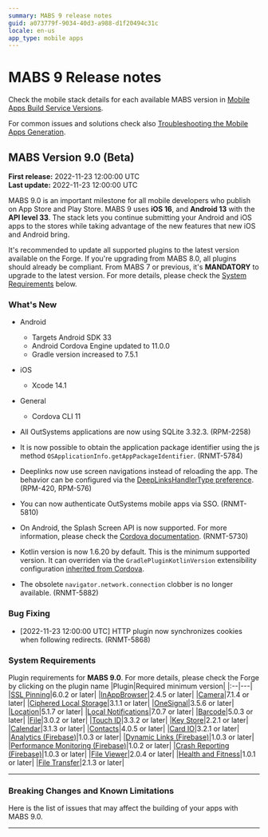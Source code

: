 ```yaml
---
summary: MABS 9 release notes
guid: a073779f-9034-40d3-a988-d1f20494c31c
locale: en-us
app_type: mobile apps
---
```


# MABS 9 Release notes

<div class="info">

Check the mobile stack details for each available MABS version in [Mobile Apps Build Service Versions](mabs-versions.md).
</div>

<div class="info">

For common issues and solutions check also [Troubleshooting the Mobile Apps Generation](https://success.outsystems.com/Support/Enterprise_Customers/Troubleshooting/Troubleshooting_the_Mobile_Apps_Generation).
</div>

## MABS Version 9.0 (Beta)

<div class="info">

**First release:** 2022-11-23 12:00:00 UTC<br/>
**Last update:** 2022-11-23 12:00:00 UTC
</div>

MABS 9.0 is an important milestone for all mobile developers who publish on App Store and Play Store. MABS 9 uses **iOS 16**, and **Android 13** with the **API level 33**. The stack lets you continue submitting your Android and iOS apps to the stores while taking advantage of the new features that new iOS and Android bring.

<div class="warning">

It's recommended to update all supported plugins to the latest version available on the Forge. If you're upgrading from MABS 8.0, all plugins should already be compliant. From MABS 7 or previous, it's **MANDATORY** to upgrade to the latest version. For more details, please check the [System Requirements](#system-requirements) below.

</div>

### What's New

* Android
    * Targets Android SDK 33
    * Android Cordova Engine updated to 11.0.0
    * Gradle version increased to 7.5.1
* iOS
    * Xcode 14.1
* General
    * Cordova CLI 11

* All OutSystems applications are now using SQLite 3.32.3. (RPM-2258)
* It is now possible to obtain the application package identifier using the js method `OSApplicationInfo.getAppPackageIdentifier`. (RNMT-5784)
* Deeplinks now use screen navigations instead of reloading the app. The behavior can be configured via the [DeepLinksHandlerType preference](https://success.outsystems.com/Documentation/11/Delivering_Mobile_Apps/Customize_Your_Mobile_App/Customize_Deeplink_Behavior). (RPM-420, RPM-576)
* You can now authenticate OutSystems mobile apps via SSO. (RNMT-5810)
* On Android, the Splash Screen API is now supported. For more information, please check the [Cordova documentation](https://cordova.apache.org/docs/en/latest/core/features/splashscreen/index.html). (RNMT-5730)
* Kotlin version is now 1.6.20 by default. This is the minimum supported version. It can overriden via the `GradlePluginKotlinVersion` extensibility configuration [inherited from Cordova](https://cordova.apache.org/announcements/2020/06/29/cordova-android-9.0.0.html).
* The obsolete `navigator.network.connection` clobber is no longer available. (RNMT-5882)

### Bug Fixing

* [2022-11-23 12:00:00 UTC] HTTP plugin now synchronizes cookies when following redirects. (RNMT-5868)
### System Requirements

Plugin requirements for **MABS 9.0**. For more details, please check the Forge by clicking on the plugin name
|Plugin|Required minimum version|
|:--|---|
|[SSL Pinning](https://www.outsystems.com/forge/component-versions/1873)|6.0.2 or later|
|[InAppBrowser](https://www.outsystems.com/forge/component-versions/1558)|2.4.5 or later|
|[Camera](https://www.outsystems.com/forge/component-versions/1390)|7.1.4 or later|
|[Ciphered Local Storage](https://www.outsystems.com/forge/component-versions/1500)|3.1.1 or later|
|[OneSignal](https://www.outsystems.com/forge/component-versions/2119)|3.5.6 or later|
|[Location](https://www.outsystems.com/forge/component-overview/1395/location-plugin)|5.1.7 or later|
|[Local Notifications](https://www.outsystems.com/forge/component-overview/1541/local-notifications-plugin)|7.0.7 or later|
|[Barcode](https://www.outsystems.com/forge/component-overview/1403/barcode-plugin)|5.0.3 or later|
|[File](https://www.outsystems.com/forge/component-versions/1633)|3.0.2 or later|
|[Touch ID](https://www.outsystems.com/forge/component-versions/1431)|3.3.2 or later|
|[Key Store](https://www.outsystems.com/forge/component-versions/1550)|2.2.1 or later|
|[Calendar](https://www.outsystems.com/forge/component-versions/1566)|3.1.3 or later|
|[Contacts](https://www.outsystems.com/forge/component-versions/1394)|4.0.5 or later|
|[Card IO](https://www.outsystems.com/forge/component-versions/1438)|3.2.1 or later|
|[Analytics (Firebase)](https://www.outsystems.com/forge/component-versions/10704)|1.0.3 or later|
|[Dynamic Links (Firebase)](https://www.outsystems.com/forge/component-versions/10988)|1.0.3 or later|
|[Performance Monitoring (Firebase)](https://www.outsystems.com/forge/component-versions/10706)|1.0.2 or later|
|[Crash Reporting (Firebase)](https://www.outsystems.com/forge/component-versions/10705)|1.0.3 or later|
|[File Viewer](https://www.outsystems.com/forge/component-versions/1606)|2.0.4 or later|
|[Health and Fitness](https://www.outsystems.com/forge/component-versions/11715.)|1.0.1 or later|
|[File Transfer](https://www.outsystems.com/forge/component-versions/1409)|2.1.3 or later|

-----

### Breaking Changes and Known Limitations

Here is the list of issues that may affect the building of your apps with MABS 9.0.

-----
